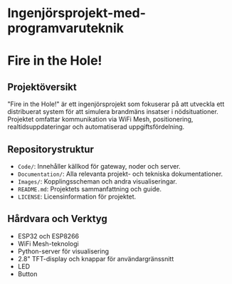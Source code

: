 # Ingenjörsprojekt-med-programvaruteknik
# Fire in the Hole!

## **Projektöversikt**
"Fire in the Hole!" är ett ingenjörsprojekt som fokuserar på att utveckla ett distribuerat system för att simulera brandmäns insatser i nödsituationer. Projektet omfattar kommunikation via WiFi Mesh, positionering, realtidsuppdateringar och automatiserad uppgiftsfördelning.

## **Repositorystruktur**
- `Code/`: Innehåller källkod för gateway, noder och server.
- `Documentation/`: Alla relevanta projekt- och tekniska dokumentationer.
- `Images/`: Kopplingsscheman och andra visualiseringar.
- `README.md`: Projektets sammanfattning och guide.
- `LICENSE`: Licensinformation för projektet.

## **Hårdvara och Verktyg**
- ESP32 och ESP8266
- WiFi Mesh-teknologi
- Python-server för visualisering
- 2.8" TFT-display och knappar för användargränssnitt
- LED
- Button

